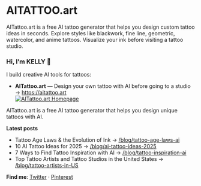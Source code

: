 # AITATTOO.art
AITattoo.art is a free AI tattoo generator that helps you design custom tattoo ideas in seconds. Explore styles like blackwork, fine line, geometric, watercolor, and anime tattoos. Visualize your ink before visiting a tattoo studio.
### Hi, I’m KELLY 👋

I build creative AI tools for tattoos:

- **AITattoo.art** — Design your own tattoo with AI before going to a studio → https://aitattoo.art  
[![AITattoo.art Homepage](https://github.com/Altool-kellytt/AITATTOO.art/blob/main/homepage.png?raw=true)](https://aitattoo.art)

AITattoo.art is a free AI tattoo generator that helps you design unique tattoos with AI.

**Latest posts**
- Tattoo Age Laws & the Evolution of Ink → [/blog/tattoo-age-laws-ai](https://aitattoo.art/blog/tattoo-age-laws-and-the-evolution-of-ink-from-ancient-traditions-to-ai-tattoo-creation)
- 10 AI Tattoo Ideas for 2025 → [/blog/ai-tattoo-ideas-2025](https://aitattoo.art/blog/tattoo-art-styles-and-trends-in-2025)
- 7 Ways to Find Tattoo Inspiration with AI → [/blog/tattoo-inspiration-ai](https://aitattoo.art/blog/7-best-ways-to-find-tattoo-inspiration--and-create-your-own-design-with-ai)
- Top Tattoo Artists and Tattoo Studios in the United States → [/blog/tattoo-artists-in-US](https://aitattoo.art/blog/top-tattoo-artists-and-tattoo-studios-in-the-united-states)

**Find me**: [Twitter](https://x.com/AITattooArt) · [Pinterest](https://pin.it/6NdatdNmR)
